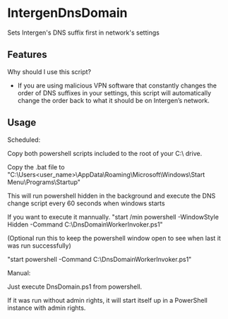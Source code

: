# IntergenDnsDomain
Sets Intergen's DNS suffix first in network's settings

Features
--------
Why should I use this script?

 - If you are using malicious VPN software that constantly changes the order of DNS suffixes in your settings, this script will automatically change the order back to what it should be on Intergen’s network.


Usage
--------

Scheduled:

Copy both powershell scripts included to the root of your C:\ drive.

Copy the .bat file to "C:\Users\<user_name>\AppData\Roaming\Microsoft\Windows\Start Menu\Programs\Startup\"

This will run powershell hidden in the background and execute the DNS change script every 60 seconds when windows starts

If you want to execute it mannually. "start /min powershell -WindowStyle Hidden -Command C:\DnsDomainWorkerInvoker.ps1"

(Optional run this to keep the powershell window open to see when last it was run successfully)

"start powershell -Command C:\DnsDomainWorkerInvoker.ps1"

Manual:

Just execute DnsDomain.ps1 from powershell.

If it was run without admin rights, it will start itself up in a PowerShell instance with admin rights.
